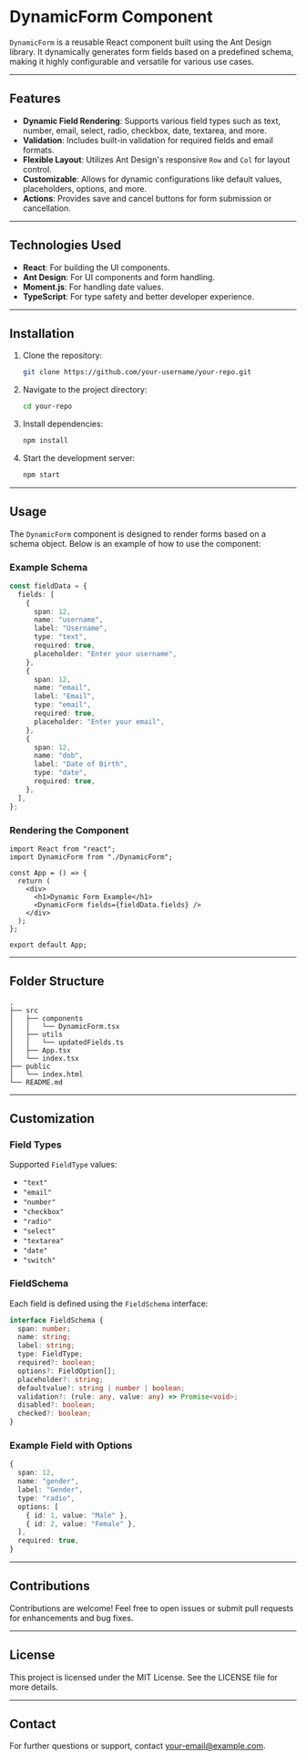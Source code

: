 # DynamicForm Component

`DynamicForm` is a reusable React component built using the Ant Design library. It dynamically generates form fields based on a predefined schema, making it highly configurable and versatile for various use cases.

---

## Features

- **Dynamic Field Rendering**: Supports various field types such as text, number, email, select, radio, checkbox, date, textarea, and more.
- **Validation**: Includes built-in validation for required fields and email formats.
- **Flexible Layout**: Utilizes Ant Design's responsive `Row` and `Col` for layout control.
- **Customizable**: Allows for dynamic configurations like default values, placeholders, options, and more.
- **Actions**: Provides save and cancel buttons for form submission or cancellation.

---

## Technologies Used

- **React**: For building the UI components.
- **Ant Design**: For UI components and form handling.
- **Moment.js**: For handling date values.
- **TypeScript**: For type safety and better developer experience.

---

## Installation

1. Clone the repository:
   ```bash
   git clone https://github.com/your-username/your-repo.git
   ```
2. Navigate to the project directory:
   ```bash
   cd your-repo
   ```
3. Install dependencies:
   ```bash
   npm install
   ```
4. Start the development server:
   ```bash
   npm start
   ```

---

## Usage

The `DynamicForm` component is designed to render forms based on a schema object. Below is an example of how to use the component:

### Example Schema

```typescript
const fieldData = {
  fields: [
    {
      span: 12,
      name: "username",
      label: "Username",
      type: "text",
      required: true,
      placeholder: "Enter your username",
    },
    {
      span: 12,
      name: "email",
      label: "Email",
      type: "email",
      required: true,
      placeholder: "Enter your email",
    },
    {
      span: 12,
      name: "dob",
      label: "Date of Birth",
      type: "date",
      required: true,
    },
  ],
};
```

### Rendering the Component

```tsx
import React from "react";
import DynamicForm from "./DynamicForm";

const App = () => {
  return (
    <div>
      <h1>Dynamic Form Example</h1>
      <DynamicForm fields={fieldData.fields} />
    </div>
  );
};

export default App;
```

---

## Folder Structure

```
.
├── src
│   ├── components
│   │   └── DynamicForm.tsx
│   ├── utils
│   │   └── updatedFields.ts
│   ├── App.tsx
│   └── index.tsx
├── public
│   └── index.html
└── README.md
```

---

## Customization

### Field Types
Supported `FieldType` values:
- `"text"`
- `"email"`
- `"number"`
- `"checkbox"`
- `"radio"`
- `"select"`
- `"textarea"`
- `"date"`
- `"switch"`

### FieldSchema
Each field is defined using the `FieldSchema` interface:
```typescript
interface FieldSchema {
  span: number;
  name: string;
  label: string;
  type: FieldType;
  required?: boolean;
  options?: FieldOption[];
  placeholder?: string;
  defaultvalue?: string | number | boolean;
  validation?: (rule: any, value: any) => Promise<void>;
  disabled?: boolean;
  checked?: boolean;
}
```

### Example Field with Options
```typescript
{
  span: 12,
  name: "gender",
  label: "Gender",
  type: "radio",
  options: [
    { id: 1, value: "Male" },
    { id: 2, value: "Female" },
  ],
  required: true,
}
```

---

## Contributions

Contributions are welcome! Feel free to open issues or submit pull requests for enhancements and bug fixes.

---

## License

This project is licensed under the MIT License. See the LICENSE file for more details.

---

## Contact

For further questions or support, contact [your-email@example.com](mailto:your-email@example.com).


